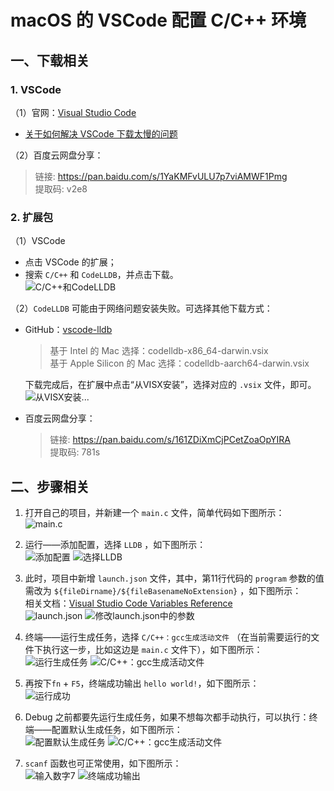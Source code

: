 # macOS 的 VSCode 配置 C/C++ 环境

## 一、下载相关
### 1. VSCode
（1）官网：[Visual Studio Code](https://code.visualstudio.com/)
  - [关于如何解决 VSCode 下载太慢的问题](https://cloud.tencent.com/developer/article/1959715)

（2）百度云网盘分享：
  > 链接: https://pan.baidu.com/s/1YaKMFvULU7p7viAMWF1Pmg <br> 提取码: v2e8

### 2. 扩展包
（1）VSCode
  - 点击 VSCode 的扩展；
  - 搜索 `C/C++` 和 `CodeLLDB`，并点击下载。<br>
  ![C/C++和CodeLLDB](../img/img01.png)
  
（2）`CodeLLDB` 可能由于网络问题安装失败。可选择其他下载方式：
  - GitHub：[vscode-lldb](https://github.com/vadimcn/vscode-lldb/releases)
    > 基于 Intel 的 Mac 选择：codelldb-x86_64-darwin.vsix <br> 基于 Apple Silicon 的 Mac 选择：codelldb-aarch64-darwin.vsix
  
    下载完成后，在扩展中点击“从VISX安装”，选择对应的 `.vsix` 文件，即可。<br>
  ![从VISX安装...](../img/img14.png)
  - 百度云网盘分享：
    > 链接: https://pan.baidu.com/s/161ZDiXmCjPCetZoaOpYIRA <br> 提取码: 781s

## 二、步骤相关
1. 打开自己的项目，并新建一个 `main.c` 文件，简单代码如下图所示：<br>
![main.c](../img/img02.png)

2. 运行——添加配置，选择 `LLDB` ，如下图所示：<br>
![添加配置](../img/img03.png)
![选择LLDB](../img/img04.png)

3. 此时，项目中新增 `launch.json` 文件，其中，第11行代码的 `program` 参数的值需改为 `${fileDirname}/${fileBasenameNoExtension}` ，如下图所示： <br> 相关文档：[Visual Studio Code Variables Reference](https://code.visualstudio.com/docs/editor/variables-reference) <br> 
![launch.json](../img/img05.png)
![修改launch.json中的参数](../img/img06.png)

4. 终端——运行生成任务，选择 `C/C++：gcc生成活动文件` （在当前需要运行的文件下执行这一步，比如这边是 `main.c` 文件下），如下图所示：<br>
![运行生成任务](../img/img07.png)
![C/C++：gcc生成活动文件](../img/img08.png)

5. 再按下`fn` + `F5`，终端成功输出 `hello world!`，如下图所示：<br>
![运行成功](../img/img09.png)

6. Debug 之前都要先运行生成任务，如果不想每次都手动执行，可以执行：终端——配置默认生成任务，如下图所示：<br>
![配置默认生成任务](../img/img10.png)
![C/C++：gcc生成活动文件](../img/img11.png)

7. `scanf` 函数也可正常使用，如下图所示：<br>
![输入数字7](../img/img12.png)
![终端成功输出](../img/img13.png)